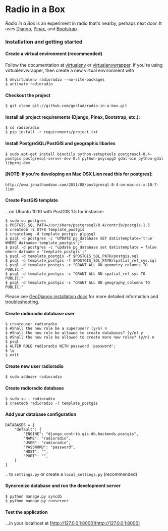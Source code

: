 # Radio in a Box #

_Radio in a Box_ is an experiment in radio that's nearby, perhaps next door. It uses [Django](https://www.djangoproject.com/), [Pinax](http://pinaxproject.com/), and [Bootstrap](http://twitter.github.com/bootstrap/).

### Installation and getting started ###

#### Create a virtual environment (recommended)

Follow the documentation at [virtualenv](http://www.virtualenv.org/) or [virtualenvwrapper](http://pypi.python.org/pypi/virtualenvwrapper). If you're using virtualenvwrapper, then create a new virtual environment with

    $ mkvirtualenv radioradio --no-site-packages
	$ activate radioradio

#### Checkout the project

    $ git clone git://github.com/gerlad/radio-in-a-box.git

#### Install all project requirements (Django, Pinax, Bootstrap, etc.):

    $ cd radioradio
    $ pip install -r requirements/project.txt

#### Install PostgreSQL/PostGIS and geographic libaries

    $ sudo apt-get install binutils python-setuptools postgresql-8.4-postgis postgresql-server-dev-8.4 python-psycopg2 gdal-bin python-gdal libproj-dev

#### [NOTE: If you're developing on Mac OSX Lion read this for postgres]: 
	http://www.jonathandean.com/2011/08/postgresql-8-4-on-mac-os-x-10-7-lion
		
#### Create PostGIS template

...on Ubuntu 10.10 with PostGIS 1.5 for instance:

    $ sudo su postgres
    $ POSTGIS_SQL_PATH=/usr/share/postgresql/8.4/contrib/postgis-1.5
    $ createdb -E UTF8 template_postgis
    $ createlang -d template_postgis plpgsql
    $ psql -d postgres -c "UPDATE pg_database SET datistemplate='true' WHERE datname='template_postgis';"
    $ psql -d postgres -c "update pg_database set datistemplate = false where datname = 'template_postgis';"
    $ psql -d template_postgis -f $POSTGIS_SQL_PATH/postgis.sql
    $ psql -d template_postgis -f $POSTGIS_SQL_PATH/spatial_ref_sys.sql
    $ psql -d template_postgis -c "GRANT ALL ON geometry_columns TO PUBLIC;"
    $ psql -d template_postgis -c "GRANT ALL ON spatial_ref_sys TO PUBLIC;"
    $ psql -d template_postgis -c "GRANT ALL ON geography_columns TO PUBLIC;"

Please see [GeoDjango installation docs](https://docs.djangoproject.com/en/1.3/ref/contrib/gis/install/) for more detailed information and troubleshooting.

#### Create radioradio database user

    $ createuser radioradio
    $ #Shall the new role be a superuser? (y/n) n
    $ #Shall the new role be allowed to create databases? (y/n) y
    $ #Shall the new role be allowed to create more new roles? (y/n) n
    $ psql
    $ ALTER ROLE radioradio WITH password 'password';
    $ \q
    $ exit

#### Create new user radioradio

    $ sudo adduser radioradio
	
#### Create radioradio database

    $ sudo su - radioradio
    $ createdb radioradio -T template_postgis

#### Add your database configuration

    DATABASES = {
	    "default": {
	        "ENGINE": "django.contrib.gis.db.backends.postgis",
	        "NAME": "radioradio",
	        "USER": "radioradio",
	        "PASSWORD": "password",
	        "HOST": "",
	        "PORT": "",
	    }
	}

.. to `settings.py` or create a `local_settings.py` (recommended)

#### Syncronize database and run the development server

    $ python manage.py syncdb
    $ python manage.py runserver


#### Test the application

...in your localhost at [http://127.0.0.1:8000](http://127.0.0.1:8000)

